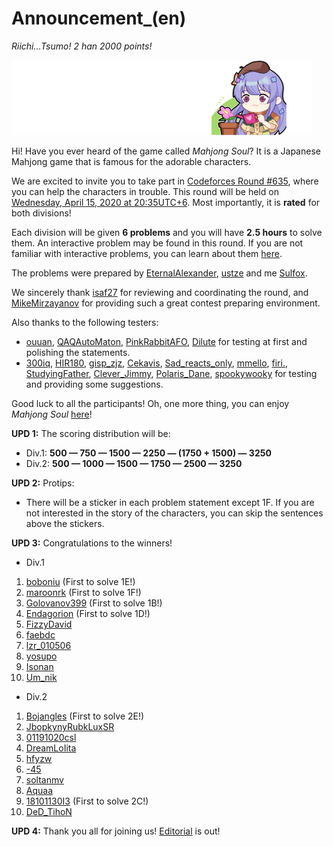 # Announcement_(en)

*Riichi...Tsumo! 2 han 2000 points!*

![ ](images/a94f898a1c9c906cd81ecd483c3ec9ff5e6315c0.png)

Hi! Have you ever heard of the game called *Mahjong Soul*? It is a Japanese Mahjong game that is famous for the adorable characters.

We are excited to invite you to take part in [Codeforces Round #635](https://codeforces.com/contests/1336,1337), where you can help the characters in trouble. This round will be held on [Wednesday, April 15, 2020 at 20:35UTC+6](https://codeforces.com/https://www.timeanddate.com/worldclock/fixedtime.html?day=15&month=4&year=2020&hour=17&min=35&sec=0&p1=166). Most importantly, it is **rated** for both divisions!

Each division will be given **6 problems** and you will have **2.5 hours** to solve them. An interactive problem may be found in this round. If you are not familiar with interactive problems, you can learn about them [here](https://codeforces.com/blog/entry/45307).

The problems were prepared by [EternalAlexander](https://codeforces.com/profile/EternalAlexander "Master EternalAlexander"), [ustze](https://codeforces.com/profile/ustze "Master ustze") and me [Sulfox](https://codeforces.com/profile/Sulfox "International Master Sulfox").

We sincerely thank [isaf27](https://codeforces.com/profile/isaf27 "International Grandmaster isaf27") for reviewing and coordinating the round, and [MikeMirzayanov](https://codeforces.com/profile/MikeMirzayanov "Headquarters, MikeMirzayanov") for providing such a great contest preparing environment.

Also thanks to the following testers:

 * [ouuan](https://codeforces.com/profile/ouuan "Master ouuan"), [QAQAutoMaton](https://codeforces.com/profile/QAQAutoMaton "International Grandmaster QAQAutoMaton"), [PinkRabbitAFO](https://codeforces.com/profile/PinkRabbitAFO "International Grandmaster PinkRabbitAFO"), [Dilute](https://codeforces.com/profile/Dilute "Master Dilute") for testing at first and polishing the statements.
* [300iq](https://codeforces.com/profile/300iq "Legendary Grandmaster 300iq"), [HIR180](https://codeforces.com/profile/HIR180 "Legendary Grandmaster HIR180"), [gisp_zjz](https://codeforces.com/profile/gisp_zjz "Legendary Grandmaster gisp_zjz"), [Cekavis](https://codeforces.com/profile/Cekavis "Grandmaster Cekavis"), [Sad_reacts_only](https://codeforces.com/profile/Sad_reacts_only "Master Sad_reacts_only"), [mmello](https://codeforces.com/profile/mmello "Candidate Master mmello"), [firi.](https://codeforces.com/profile/firi. "Candidate Master firi."), [StudyingFather](https://codeforces.com/profile/StudyingFather "Expert StudyingFather"), [Clever_Jimmy](https://codeforces.com/profile/Clever_Jimmy "Expert Clever_Jimmy"), [Polaris_Dane](https://codeforces.com/profile/Polaris_Dane "Expert Polaris_Dane"), [spookywooky](https://codeforces.com/profile/spookywooky "Expert spookywooky") for testing and providing some suggestions.

Good luck to all the participants! Oh, one more thing, you can enjoy *Mahjong Soul* [here](https://codeforces.com/https://mahjongsoul.game.yo-star.com/)!

**UPD 1:** The scoring distribution will be:

 * Div.1: **500 — 750 — 1500 — 2250 — (1750 + 1500) — 3250**
* Div.2: **500 — 1000 — 1500 — 1750 — 2500 — 3250**

**UPD 2:** Protips:

 * There will be a sticker in each problem statement except 1F. If you are not interested in the story of the characters, you can skip the sentences above the stickers.

**UPD 3:** Congratulations to the winners!

 * Div.1

 1. [boboniu](https://codeforces.com/profile/boboniu "International Grandmaster boboniu") (First to solve 1E!)
2. [maroonrk](https://codeforces.com/profile/maroonrk "Legendary Grandmaster maroonrk") (First to solve 1F!)
3. [Golovanov399](https://codeforces.com/profile/Golovanov399 "International Grandmaster Golovanov399") (First to solve 1B!)
4. [Endagorion](https://codeforces.com/profile/Endagorion "International Grandmaster Endagorion") (First to solve 1D!)
5. [FizzyDavid](https://codeforces.com/profile/FizzyDavid "International Grandmaster FizzyDavid")
6. [faebdc](https://codeforces.com/profile/faebdc "Grandmaster faebdc")
7. [lzr_010506](https://codeforces.com/profile/lzr_010506 "Grandmaster lzr_010506")
8. [yosupo](https://codeforces.com/profile/yosupo "Legendary Grandmaster yosupo")
9. [Isonan](https://codeforces.com/profile/Isonan "International Grandmaster Isonan")
10. [Um_nik](https://codeforces.com/profile/Um_nik "Legendary Grandmaster Um_nik")

 * Div.2

 1. [Bojangles](https://codeforces.com/profile/Bojangles "Expert Bojangles") (First to solve 2E!)
2. [JbopkynyRubkLuxSR](https://codeforces.com/profile/JbopkynyRubkLuxSR "Unrated, JbopkynyRubkLuxSR")
3. [01191020csl](https://codeforces.com/profile/01191020csl "Expert 01191020csl")
4. [DreamLoIita](https://codeforces.com/profile/DreamLoIita "Expert DreamLoIita")
5. [hfyzw](https://codeforces.com/profile/hfyzw "Expert hfyzw")
6. [-45](https://codeforces.com/profile/-45 "Expert -45")
7. [soltanmv](https://codeforces.com/profile/soltanmv "Expert soltanmv")
8. [Aquaa](https://codeforces.com/profile/Aquaa "Expert Aquaa")
9. [18101130I3](https://codeforces.com/profile/18101130I3 "Specialist 18101130I3") (First to solve 2C!)
10. [DeD_TihoN](https://codeforces.com/profile/DeD_TihoN "Expert DeD_TihoN")

**UPD 4:** Thank you all for joining us! [Editorial](Tutorial_(en).md) is out!

